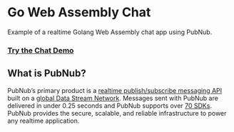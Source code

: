 # Go Web Assembly Chat
Example of a realtime Golang Web Assembly chat app using PubNub.

### [Try the Chat Demo](https://wasm.chandlermayo.com)

## What is PubNub?

PubNub’s primary product is a [realtime publish/subscribe messaging API](https://www.pubnub.com/products/realtime-messaging/) built on a [global Data Stream Network](https://www.pubnub.com/products/global-data-stream-network/). Messages sent with PubNub are delivered in under 0.25 seconds and PubNub supports over [70 SDKs](https://www.pubnub.com/docs). PubNub provides the secure, scalable, and reliable infrastructure to power any realtime application.

<!--## Build Your Own JavaScript and Golang WebAssembly Chat

Want to learn more about this project or build a clone from scratch? [Check out the tutorial](https://www.pubnub.com/blog/realtime-live-chat-application-javascript-pubnub-10-lines-of-code/).

<a href="https://www.pubnub.com/blog/[LINK]/?devrel_gh=Go-WASM-Chat">
    <img alt="PubNub Blog" src="https://i.imgur.com/aJ927CO.png" width=260 height=98/>
</a>

-->
